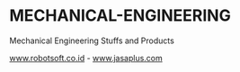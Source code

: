 # MECHANICAL-ENGINEERING
Mechanical Engineering Stuffs and Products

www.robotsoft.co.id - www.jasaplus.com

